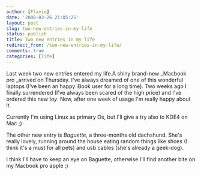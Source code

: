 ```yaml
---
author: [Flavio]
date: '2008-03-26 21:05:25'
layout: post
slug: two-new-entries-in-my-life
status: publish
title: Two new entries in my life
redirect_from: /two-new-entries-in-my-life/
comments: true
categories: [life]
---
```


Last week two new entries entered my life.A shiny brand-new _Macbook pro
_arrived on Thursday. I've always dreamed of one of this wonderful laptops
(I've been an happy iBook user for a long time). Two weeks ago I finally
surrendered (I've always been scared of the high price) and I've ordered this
new _toy_. Now, after one week of usage I'm really happy about it.

Currently I'm using Linux as primary Os, but I'll give a try also to KDE4 on
Mac ;)

The other new entry is _Baguette_, a three-months old dachshund. She's really
lovely, running around the house eating random things like shoes (I think it's
a must for all pets) and usb cables (she's already a geek-dog).

I think I'll have to keep an eye on Baguette, otherwise I'll find another bite
on my Macbook pro apple ;)
